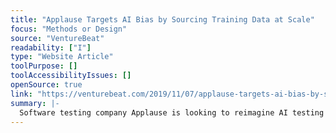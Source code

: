 ```yaml
---
title: "Applause Targets AI Bias by Sourcing Training Data at Scale"
focus: "Methods or Design"
source: "VentureBeat"
readability: ["I"]
type: "Website Article"
toolPurpose: []
toolAccessibilityIssues: []
openSource: true
link: "https://venturebeat.com/2019/11/07/applause-targets-ai-bias-by-sourcing-training-data-at-scale/"
summary: |-
  Software testing company Applause is looking to reimagine AI testing with a new service that better detects AI bias by crowdsourcing larger training data sets. Applause’s AI training and testing service is offered across five core AI types, covering voice, optical character recognition (OCR), image recognition, biometrics and chatbots. 
---
```


